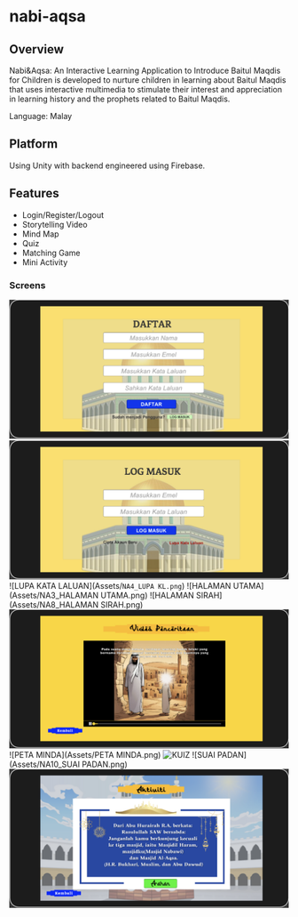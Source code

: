 # nabi-aqsa
## Overview

Nabi&amp;Aqsa: An Interactive Learning Application to Introduce Baitul Maqdis for Children is developed to nurture children in learning about Baitul Maqdis that uses interactive multimedia to stimulate their interest and appreciation in learning history and the prophets related to Baitul Maqdis.

Language: Malay

## Platform

Using Unity with backend engineered using Firebase.

## Features

* Login/Register/Logout
* Storytelling Video
* Mind Map
* Quiz
* Matching Game
* Mini Activity

### Screens
![DAFTAR AKAUN](Assets/NA1_DAFTAR.png)
![LOG MASUK](Assets/NA2_LOGMASUK.png)
![LUPA KATA LALUAN](Assets/`NA4_LUPA KL.png`)
![HALAMAN UTAMA](Assets/NA3_HALAMAN UTAMA.png)
![HALAMAN SIRAH](Assets/NA8_HALAMAN SIRAH.png)
![VIDEO PENCERITAAN](Assets/NA6_VIDEO.png)
![PETA MINDA](Assets/PETA MINDA.png)
![KUIZ](Assets/KUIZ.jpg)
![SUAI PADAN](Assets/NA10_SUAI PADAN.png)
![AKTVITI](Assets/NA7_AKTIVITI.png)
